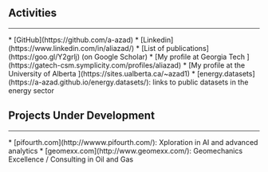 ## Activities
  <hr style="height:1px;border:none;color:#333;background-color:#333;" />
  * [GitHub](https://github.com/a-azad)
  * [Linkedin](https://www.linkedin.com/in/aliazad/)
  * [List of publications](https://goo.gl/Y2grlj) (on Google Scholar)
  * [My profile at Georgia Tech ](https://gatech-csm.symplicity.com/profiles/aliazad)
  * [My profile at the University of Alberta ](https://sites.ualberta.ca/~azad1)
  * [energy.datasets](https://a-azad.github.io/energy.datasets/): links to public datasets in the energy sector
  
## Projects Under Development
  <hr style="height:1px;border:none;color:#333;background-color:#333;" />
  * [pifourth.com](http://wwww.pifourth.com/): Xploration in AI and advanced analytics
  * [geomexx.com](http://www.geomexx.com/): Geomechanics Excellence / Consulting in Oil and Gas

  <br><br><br>
